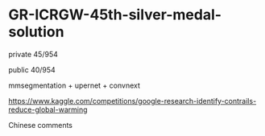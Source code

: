 # GR-ICRGW-45th-silver-medal-solution
 
private 45/954

public 40/954

mmsegmentation + upernet + convnext

https://www.kaggle.com/competitions/google-research-identify-contrails-reduce-global-warming

Chinese comments
